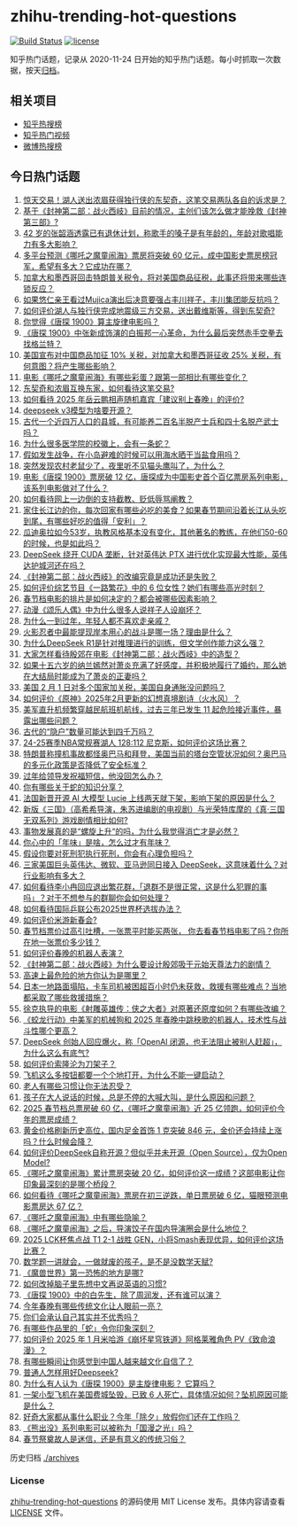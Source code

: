 # zhihu-trending-hot-questions

[![Build Status](https://github.com/justjavac/zhihu-trending-hot-questions/workflows/ci/badge.svg?branch=master)](https://github.com/justjavac/zhihu-trending-hot-questions/actions)
[![license](https://img.shields.io/github/license/justjavac/zhihu-trending-hot-questions)](https://github.com/justjavac/zhihu-trending-hot-questions/blob/master/LICENSE)

知乎热门话题，记录从 2020-11-24
日开始的知乎热门话题。每小时抓取一次数据，按天[归档](./archives)。

## 相关项目

- [知乎热搜榜](https://github.com/justjavac/zhihu-trending-top-search)
- [知乎热门视频](https://github.com/justjavac/zhihu-trending-hot-video)
- [微博热搜榜](https://github.com/justjavac/weibo-trending-hot-search)

## 今日热门话题

<!-- BEGIN -->
<!-- 最后更新时间 Sun Feb 02 2025 16:25:51 GMT+0800 (China Standard Time) -->

1. [惊天交易！湖人送出浓眉获得独行侠的东契奇，这笔交易两队各自的诉求是？](https://www.zhihu.com/question/11100482508)
1. [基于《封神第二部：战火西岐》目前的情况，主创们该怎么做才能挽救《封神第三部》?](https://www.zhihu.com/question/10955003315)
1. [42 岁的张韶涵透露已有退休计划，称歌手的嗓子是有年龄的，年龄对歌唱能力有多大影响？](https://www.zhihu.com/question/10073023948)
1. [多平台预测《哪吒之魔童闹海》票房将突破 60 亿元，成中国影史票房榜冠军，希望有多大？它成功在哪？](https://www.zhihu.com/question/11034354133)
1. [加拿大和墨西哥回击特朗普关税令，将对美国商品征税，此事还将带来哪些连锁反应？](https://www.zhihu.com/question/11090806083)
1. [如果悠仁亲王看过Mujica演出后决意要强占丰川祥子，丰川集团能反抗吗？](https://www.zhihu.com/question/10971408872)
1. [如何评价湖人与独行侠完成地震级三方交易，送出戴维斯等，得到东契奇?](https://www.zhihu.com/question/11101128249)
1. [你觉得《唐探 1900》算主旋律电影吗？](https://www.zhihu.com/question/10914969832)
1. [《唐探 1900》中张新成饰演的白振邦一心革命，为什么最后突然赤手空拳去找格兰特？](https://www.zhihu.com/question/10904751013)
1. [美国宣布对中国商品加征 10% 关税，对加拿大和墨西哥征收 25% 关税，有何意图？将产生哪些影响？](https://www.zhihu.com/question/11082824643)
1. [电影《哪吒之魔童闹海》有哪些彩蛋？跟第一部相比有哪些变化？](https://www.zhihu.com/question/10835305143)
1. [东契奇和浓眉互换东家，如何看待这笔交易?](https://www.zhihu.com/question/11101118558)
1. [如何看待 2025 年岳云鹏相声随机嘉宾「建议别上春晚」的评价?](https://www.zhihu.com/question/10774664131)
1. [deepseek v3模型为啥要开源？](https://www.zhihu.com/question/8376491250)
1. [古代一个近四万人口的县城，有可能养二百名半脱产士兵和四十名脱产武士吗？](https://www.zhihu.com/question/418436971)
1. [为什么很多医学院的校徽上，会有一条蛇？](https://www.zhihu.com/question/10884443593)
1. [假如发生战争，在小岛避难的时候可以用海水晒干当盐食用吗？](https://www.zhihu.com/question/555638242)
1. [突然发现农村老鼠少了，夜里听不见猫头鹰叫了，为什么？](https://www.zhihu.com/question/565244381)
1. [电影《唐探 1900》票房破 12 亿，唐探成为中国影史首个百亿票房系列电影，该系列电影做对了什么？](https://www.zhihu.com/question/10977345303)
1. [如何看待网上一边倒的支持截教、贬低辱骂阐教？](https://www.zhihu.com/question/309317771)
1. [家住长江边的你，每次回家有哪些必吃的美食？如果春节期间沿着长江从头吃到尾，有哪些好吃的值得「安利」？](https://www.zhihu.com/question/10101033729)
1. [瓜迪奥拉如今53岁，执教风格基本没有变化，其他著名的教练，在他们50-60的时候，也是如此吗？](https://www.zhihu.com/question/7481362667)
1. [DeepSeek 绕开 CUDA 垄断，针对英伟达 PTX 进行优化实现最大性能，英伟达护城河还在吗？](https://www.zhihu.com/question/10949909331)
1. [《封神第二部：战火西岐》的改编究竟是成功还是失败？](https://www.zhihu.com/question/10947240784)
1. [如何评价综艺节目《一路繁花》中的 6 位女性？她们有哪些高光时刻？](https://www.zhihu.com/question/9414147796)
1. [春节档电影的排片是如何决定的？都会被哪些因素影响？](https://www.zhihu.com/question/10357294658)
1. [动漫《颂乐人偶》中为什么很多人说祥子人设崩坏？](https://www.zhihu.com/question/11016892626)
1. [为什么一到过年，年轻人都不喜欢走亲戚？](https://www.zhihu.com/question/10914545241)
1. [火影忍者中最能提现岸本用心的战斗是哪一场？理由是什么？](https://www.zhihu.com/question/342086264)
1. [为什么DeepSeek R1是针对推理进行的训练，但文学创作能力这么强？](https://www.zhihu.com/question/10570728428)
1. [大家怎样看待殷郊在电影《封神第二部：战火西岐》中的造型？](https://www.zhihu.com/question/10835408078)
1. [如果十五六岁的纳兰嫣然对萧炎充满了好感度，并积极地履行了婚约，那么她在大结局时能成为了萧炎的正妻吗？](https://www.zhihu.com/question/627786006)
1. [美国 2 月 1 日对多个国家加关税，美国自身通胀没问题吗？](https://www.zhihu.com/question/11021618297)
1. [如何评价《原神》2025年2月更新的幻想真境剧诗（火水风）？](https://www.zhihu.com/question/11071561320)
1. [美军直升机频繁穿越民航班机航线，过去三年已发生 11 起危险接近事件，暴露出哪些问题？](https://www.zhihu.com/question/10909849070)
1. [古代的“隐户”数量可能达到四千万吗？](https://www.zhihu.com/question/363734602)
1. [24-25赛季NBA常规赛湖人 128:112 尼克斯，如何评价这场比赛？](https://www.zhihu.com/question/11085520283)
1. [特朗普称撞机事故都怪奥巴马和拜登，美国当前的塔台空管状况如何？奥巴马的多元化政策是否降低了安全标准？](https://www.zhihu.com/question/11017633801)
1. [过年给领导发祝福短信，他没回怎么办？](https://www.zhihu.com/question/10744311378)
1. [你有哪些关于蛇的知识分享？](https://www.zhihu.com/question/10313783797)
1. [法国新晋开源 AI 大模型 Lucie 上线两天就下架，影响下架的原因是什么？](https://www.zhihu.com/question/10822777319)
1. [新版《三国》（高希希导演，朱苏进编剧的电视剧）与光荣特库摩的《真·三国无双系列》游戏剧情相比如何?](https://www.zhihu.com/question/10817682677)
1. [事物发展真的是“螺旋上升“的吗，为什么我觉得消亡才是必然？](https://www.zhihu.com/question/10683559368)
1. [你心中的「年味」是啥，怎么过才有年味？](https://www.zhihu.com/question/9752086390)
1. [假设你要对死刑犯执行死刑，你会有心理负担吗？](https://www.zhihu.com/question/11015028358)
1. [三家美国巨头英伟达、微软、亚马逊同日接入 DeepSeek，这意味着什么？对行业影响有多大？](https://www.zhihu.com/question/11034493670)
1. [如何看待李小冉回应退出繁花群，「退群不是很正常，这是什么犯罪的事吗」？对于不想参与的群聊你会如何处理？](https://www.zhihu.com/question/11015693260)
1. [如何看待国际乒联公布2025世界杯选拔办法？](https://www.zhihu.com/question/11061950186)
1. [如何评价米游新春会?](https://www.zhihu.com/question/10975972884)
1. [春节档票价过高引吐槽，一张票平时能买两张， 你去看春节档电影了吗？你所在地一张票价多少钱？](https://www.zhihu.com/question/10884988577)
1. [如何评价春晚的机器人表演？](https://www.zhihu.com/question/10774276643)
1. [《封神第二部：战火西岐》为什么要设计殷郊吸干元始天尊法力的剧情？](https://www.zhihu.com/question/10937668765)
1. [高速上最危险的地方你认为是哪里？](https://www.zhihu.com/question/469714786)
1. [日本一地路面塌陷，卡车司机被困超百小时仍未获救，救援有哪些难点？当地都采取了哪些救援措施？](https://www.zhihu.com/question/11011819106)
1. [徐克执导的电影《射雕英雄传：侠之大者》对原著还原度如何？有哪些改编？](https://www.zhihu.com/question/10955983426)
1. [《蛟龙行动》中美军的机械狗和 2025 年春晚中跳秧歌的机器人，技术性与战斗性哪个更高？](https://www.zhihu.com/question/10825026960)
1. [DeepSeek 创始人回应爆火，称「OpenAI 闭源，也无法阻止被别人赶超」，为什么这么有底气?](https://www.zhihu.com/question/10780037770)
1. [如何评价索隆沦为刀架子？](https://www.zhihu.com/question/663025347)
1. [飞机这么多按钮都要一个个地打开，为什么不能一键启动？](https://www.zhihu.com/question/659780376)
1. [老人有哪些习惯让你无法忍受？](https://www.zhihu.com/question/48844888)
1. [孩子在大人说话的时候，总是不停的大喊大叫，是什么原因和问题？](https://www.zhihu.com/question/6237591341)
1. [2025 春节档总票房破 60 亿，《哪吒之魔童闹海》近 25 亿领跑，如何评价今年的票房成绩？](https://www.zhihu.com/question/11010073914)
1. [黄金价格刷新历史高位，国内足金首饰 1 克突破 846 元，金价还会持续上涨吗？什么时候会降？](https://www.zhihu.com/question/10959365322)
1. [如何评价DeepSeek自称开源？但似乎并未开源（Open Source），仅为Open Model?](https://www.zhihu.com/question/10748172232)
1. [《哪吒之魔童闹海》累计票房突破 20 亿，如何评价这一成绩？这部电影让你印象最深刻的是哪个桥段？](https://www.zhihu.com/question/11028879252)
1. [如何看待《哪吒之魔童闹海》票房在初三逆跌，单日票房破 6 亿，猫眼预测电影票房达 67 亿？](https://www.zhihu.com/question/10984636436)
1. [《哪吒之魔童闹海》中有哪些隐喻？](https://www.zhihu.com/question/10950877789)
1. [《哪吒之魔童闹海》之后，导演饺子在国内导演圈会是什么地位？](https://www.zhihu.com/question/10964878942)
1. [2025 LCK杯焦点战 T1 2-1 战胜 GEN，小将Smash表现优异，如何评价这场比赛？](https://www.zhihu.com/question/11038400946)
1. [数学题一讲就会，一做就废的孩子，是不是没数学天赋?](https://www.zhihu.com/question/661024894)
1. [《魔兽世界》第一恐怖的地方是哪?](https://www.zhihu.com/question/383050066)
1. [如何改掉脑子里先想中文再说英语的习惯?](https://www.zhihu.com/question/654707781)
1. [《唐探 1900》中的白先生，除了周润发，还有谁可以演？](https://www.zhihu.com/question/10953825252)
1. [今年春晚有哪些传统文化让人眼前一亮？](https://www.zhihu.com/question/11020005335)
1. [你们会承认自己其实并不优秀吗？](https://www.zhihu.com/question/10315632183)
1. [有哪些作品里的「蛇」令你印象深刻？](https://www.zhihu.com/question/10468955704)
1. [如何评价 2025 年 1 月米哈游《崩坏星穹铁道》阿格莱雅角色 PV《致命浪漫》？](https://www.zhihu.com/question/10953318453)
1. [有哪些瞬间让你感觉到中国人越来越文化自信了？](https://www.zhihu.com/question/11019052163)
1. [普通人怎样用好Deepseek?](https://www.zhihu.com/question/10714731917)
1. [为什么有人认为《唐探 1900》是主旋律电影？ 它算吗？](https://www.zhihu.com/question/10896170353)
1. [一架小型飞机在美国费城坠毁，已致 6 人死亡，具体情况如何？坠机原因可能是什么？](https://www.zhihu.com/question/11010287743)
1. [好奇大家都从事什么职业？今年「除夕」放假你们还在工作吗？](https://www.zhihu.com/question/10705908980)
1. [《熊出没》系列电影可以被称为「国漫之光」吗？](https://www.zhihu.com/question/644348163)
1. [春节祭奠故人是迷信，还是有意义的传统习俗？](https://www.zhihu.com/question/10343081935)

<!-- END -->

历史归档 [./archives](./archives)

### License

[zhihu-trending-hot-questions](https://github.com/justjavac/zhihu-trending-hot-questions)
的源码使用 MIT License 发布。具体内容请查看 [LICENSE](./LICENSE) 文件。
